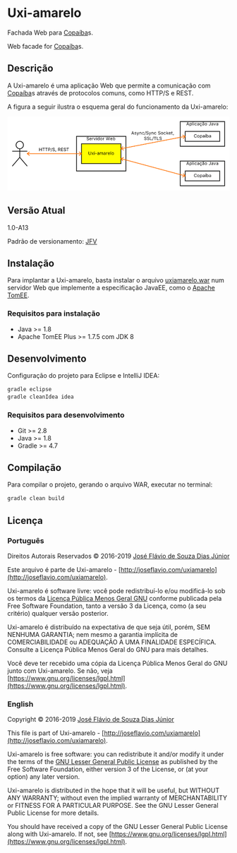# Uxi-amarelo

Fachada Web para [Copaíba](http://joseflavio.com/copaiba)s.

Web facade for [Copaíba](http://joseflavio.com/copaiba)s.

## Descrição

A Uxi-amarelo é uma aplicação Web que permite a comunicação com [Copaíba](http://joseflavio.com/copaiba)s através de protocolos comuns, como HTTP/S e REST.

A figura a seguir ilustra o esquema geral do funcionamento da Uxi-amarelo:

<img src="projeto/EsquemaGeral.png">

## Versão Atual

1.0-A13

Padrão de versionamento: [JFV](http://joseflavio.com/jfv)

## Instalação

Para implantar a Uxi-amarelo, basta instalar o arquivo [uxiamarelo.war](https://github.com/joseflaviojr/uxiamarelo/releases/download/1.0-A13/uxiamarelo.war) num servidor Web que implemente a especificação JavaEE, como o [Apache TomEE](http://tomee.apache.org/).

### Requisitos para instalação

* Java >= 1.8
* Apache TomEE Plus >= 1.7.5 com JDK 8

## Desenvolvimento

Configuração do projeto para Eclipse e IntelliJ IDEA:

```sh
gradle eclipse
gradle cleanIdea idea
```

### Requisitos para desenvolvimento

* Git >= 2.8
* Java >= 1.8
* Gradle >= 4.7

## Compilação

Para compilar o projeto, gerando o arquivo WAR, executar no terminal:

```sh
gradle clean build
```

## Licença

### Português

Direitos Autorais Reservados &copy; 2016-2019 [José Flávio de Souza Dias Júnior](http://joseflavio.com)

Este arquivo é parte de Uxi-amarelo - [http://joseflavio.com/uxiamarelo](http://joseflavio.com/uxiamarelo).

Uxi-amarelo é software livre: você pode redistribuí-lo e/ou modificá-lo
sob os termos da [Licença Pública Menos Geral GNU](https://www.gnu.org/licenses/lgpl.html) conforme publicada pela
Free Software Foundation, tanto a versão 3 da Licença, como
(a seu critério) qualquer versão posterior.

Uxi-amarelo é distribuído na expectativa de que seja útil,
porém, SEM NENHUMA GARANTIA; nem mesmo a garantia implícita de
COMERCIABILIDADE ou ADEQUAÇÃO A UMA FINALIDADE ESPECÍFICA. Consulte a
Licença Pública Menos Geral do GNU para mais detalhes.

Você deve ter recebido uma cópia da Licença Pública Menos Geral do GNU
junto com Uxi-amarelo. Se não, veja [https://www.gnu.org/licenses/lgpl.html](https://www.gnu.org/licenses/lgpl.html).

### English

Copyright &copy; 2016-2019 [José Flávio de Souza Dias Júnior](http://joseflavio.com)

This file is part of Uxi-amarelo - [http://joseflavio.com/uxiamarelo](http://joseflavio.com/uxiamarelo).

Uxi-amarelo is free software: you can redistribute it and/or modify
it under the terms of the [GNU Lesser General Public License](https://www.gnu.org/licenses/lgpl.html) as published by
the Free Software Foundation, either version 3 of the License, or
(at your option) any later version.

Uxi-amarelo is distributed in the hope that it will be useful,
but WITHOUT ANY WARRANTY; without even the implied warranty of
MERCHANTABILITY or FITNESS FOR A PARTICULAR PURPOSE. See the
GNU Lesser General Public License for more details.

You should have received a copy of the GNU Lesser General Public License
along with Uxi-amarelo. If not, see [https://www.gnu.org/licenses/lgpl.html](https://www.gnu.org/licenses/lgpl.html).
